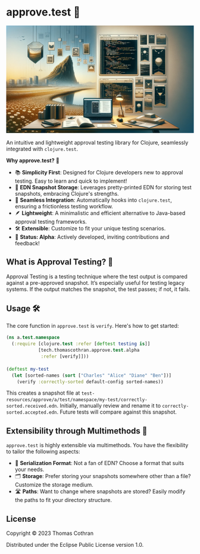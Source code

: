 # approve.test 🌟

![approve.test](./doc/approval_test_img.png)

An intuitive and lightweight approval testing library for Clojure, seamlessly integrated with `clojure.test`.

**Why approve.test?** 🚀
- 📚 **Simplicity First**: Designed for Clojure developers new to approval testing. Easy to learn and quick to implement!
- 💾 **EDN Snapshot Storage**: Leverages pretty-printed EDN for storing test snapshots, embracing Clojure's strengths.
- 🔗 **Seamless Integration**: Automatically hooks into `clojure.test`, ensuring a frictionless testing workflow.
- 🪶 **Lightweight**: A minimalistic and efficient alternative to Java-based approval testing frameworks.
- 🛠️ **Extensible**: Customize to fit your unique testing scenarios.
- 🌱 **Status: Alpha**: Actively developed, inviting contributions and feedback!

## What is Approval Testing? 🤔

Approval Testing is a testing technique where the test output is compared against a pre-approved snapshot. It’s especially useful for testing legacy systems. If the output matches the snapshot, the test passes; if not, it fails.

## Usage 🛠️

The core function in `approve.test` is `verify`. Here's how to get started:

```clojure
(ns a.test.namespace
  (:require [clojure.test :refer [deftest testing is]]
            [tech.thomascothran.approve.test.alpha 
             :refer [verify]]))

(deftest my-test
  (let [sorted-names (sort ["Charles" "Alice" "Diane" "Ben"])]
    (verify :correctly-sorted default-config sorted-names))
```

This creates a snapshot file at `test-resources/approve/a/test/namespace/my-test/correctly-sorted.received.edn`. Initially, manually review and rename it to `correctly-sorted.accepted.edn`. Future tests will compare against this snapshot.

## Extensibility through Multimethods 🔄

`approve.test` is highly extensible via multimethods. You have the flexibility to tailor the following aspects:

- 🔄 **Serialization Format**: Not a fan of EDN? Choose a format that suits your needs.
- 🗂️ **Storage**: Prefer storing your snapshots somewhere other than a file? Customize the storage medium.
- 🛣️ **Paths**: Want to change where snapshots are stored? Easily modify the paths to fit your directory structure.

## License

Copyright © 2023 Thomas Cothran

Distributed under the Eclipse Public License version 1.0.
